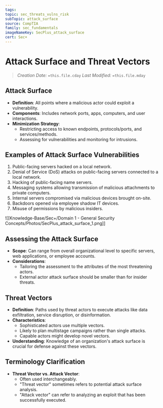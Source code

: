 ```yaml
---
tags: 
topic: sec_threats_vulns_risk
subTopic: attack_surface
source: CompTIA
family: sec_fundamentals
imageNameKey: SecPlus_attack_surface
cert: Sec+
---
```

# Attack Surface and Threat Vectors
> *Creation Date:* `=this.file.cday`
> *Last Modified:* `=this.file.mday`

## Attack Surface
- **Definition**: All points where a malicious actor could exploit a vulnerability.
- **Components**: Includes network ports, apps, computers, and user interactions.
- **Minimization Strategy**:
  - Restricting access to known endpoints, protocols/ports, and services/methods.
  - Assessing for vulnerabilities and monitoring for intrusions.

## Examples of Attack Surface Vulnerabilities
1. Public-facing servers hacked on a local network.
2. Denial of Service (DoS) attacks on public-facing servers connected to a local network.
3. Hacking of public-facing name servers.
4. Messaging systems allowing transmission of malicious attachments to private computers.
5. Internal servers compromised via malicious devices brought on-site.
6. Backdoors opened via employee shadow IT devices.
7. Misuse of permissions by malicious insiders.

![[Knowledge-Base/Sec+/Domain 1 - General Security Concepts/Photos/SecPlus_attack_surface_1.png]]
## Assessing the Attack Surface
- **Scope**: Can range from overall organizational level to specific servers, web applications, or employee accounts.
- **Considerations**:
  - Tailoring the assessment to the attributes of the most threatening actors.
  - External actor attack surface should be smaller than for insider threats.

## Threat Vectors
- **Definition**: Paths used by threat actors to execute attacks like data exfiltration, service disruption, or disinformation.
- **Characteristics**:
  - Sophisticated actors use multiple vectors.
  - Likely to plan multistage campaigns rather than single attacks.
  - Capable actors might develop novel vectors.
- **Understanding**: Knowledge of an organization's attack surface is crucial for defense against these vectors.

## Terminology Clarification
- **Threat Vector vs. Attack Vector**:
  - Often used interchangeably.
  - "Threat vector" sometimes refers to potential attack surface analysis.
  - "Attack vector" can refer to analyzing an exploit that has been successfully executed.
